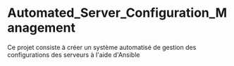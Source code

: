 # Automated_Server_Configuration_Management
Ce projet consiste à créer un système automatisé de gestion des configurations des serveurs à l'aide d'Ansible
